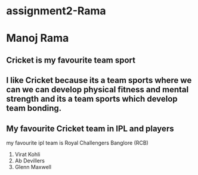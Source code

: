 # assignment2-Rama
# Manoj Rama
## Cricket is my favourite  team sport
I like Cricket because its a team sports where we can we can **develop physical fitness and mental strength** and its a team sports which **develop team bonding**.
------
## My favourite Cricket team in IPL and players
my favourite ipl team is Royal Challengers Banglore (RCB)
1. Virat Kohli
2. Ab Devillers
3. Glenn Maxwell  